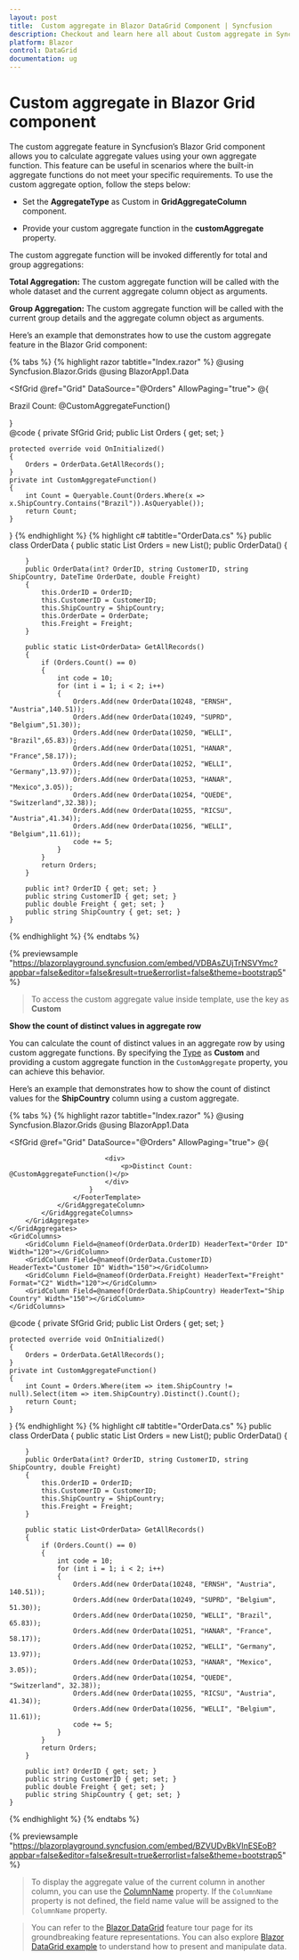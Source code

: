 ```yaml
---
layout: post
title:  Custom aggregate in Blazor DataGrid Component | Syncfusion
description: Checkout and learn here all about Custom aggregate in Syncfusion Blazor DataGrid component and much more details.
platform: Blazor
control: DataGrid
documentation: ug
---
```


# Custom aggregate in Blazor Grid component

The custom aggregate feature in Syncfusion’s Blazor Grid component allows you to calculate aggregate values using your own aggregate function. This feature can be useful in scenarios where the built-in aggregate functions do not meet your specific requirements. To use the custom aggregate option, follow the steps below:

* Set the **AggregateType** as Custom in **GridAggregateColumn** component.

* Provide your custom aggregate function in the **customAggregate** property.

The custom aggregate function will be invoked differently for total and group aggregations:

**Total Aggregation:** The custom aggregate function will be called with the whole dataset and the current aggregate column object as arguments.

**Group Aggregation:** The custom aggregate function will be called with the current group details and the aggregate column object as arguments.

Here’s an example that demonstrates how to use the custom aggregate feature in the Blazor Grid component:

{% tabs %}
{% highlight razor tabtitle="Index.razor" %}
@using Syncfusion.Blazor.Grids
@using BlazorApp1.Data

<SfGrid @ref="Grid" DataSource="@Orders" AllowPaging="true">
   <GridAggregates>
    <GridAggregate>
            <GridAggregateColumns>
                <GridAggregateColumn Field=@nameof(OrderData.ShipCountry) Type="AggregateType.Custom" >
                    <FooterTemplate>
                        @{
                            <div>
                                <p>Brazil Count: @CustomAggregateFunction()</p>
                            </div>
                        }
                    </FooterTemplate>
                </GridAggregateColumn>
            </GridAggregateColumns>
        </GridAggregate>
    </GridAggregates>    
    <GridColumns>
        <GridColumn Field=@nameof(OrderData.OrderID) HeaderText="Order ID" Width="120"></GridColumn>
        <GridColumn Field=@nameof(OrderData.CustomerID) HeaderText="Customer ID" Width="150"></GridColumn>
        <GridColumn Field=@nameof(OrderData.Freight) HeaderText="Freight" Format="C2" Width="120"></GridColumn>
        <GridColumn Field=@nameof(OrderData.ShipCountry) HeaderText="Ship Country" Width="150"></GridColumn>
    </GridColumns>
</SfGrid>
@code {
    private SfGrid<OrderData> Grid;
    public List<OrderData> Orders { get; set; }
  
    protected override void OnInitialized()
    {
        Orders = OrderData.GetAllRecords();
    }
    private int CustomAggregateFunction()
    {
        int Count = Queryable.Count(Orders.Where(x => x.ShipCountry.Contains("Brazil")).AsQueryable());
        return Count;
    }    
}
{% endhighlight %}
{% highlight c# tabtitle="OrderData.cs" %}
    public class OrderData
    {
        public static List<OrderData> Orders = new List<OrderData>();
        public OrderData()
        {

        }
        public OrderData(int? OrderID, string CustomerID, string ShipCountry, DateTime OrderDate, double Freight)
        {
            this.OrderID = OrderID;
            this.CustomerID = CustomerID;   
            this.ShipCountry = ShipCountry;
            this.OrderDate = OrderDate;
            this.Freight = Freight;           
        }

        public static List<OrderData> GetAllRecords()
        {
            if (Orders.Count() == 0)
            {
                int code = 10;
                for (int i = 1; i < 2; i++)
                {
                    Orders.Add(new OrderData(10248, "ERNSH", "Austria",140.51));
                    Orders.Add(new OrderData(10249, "SUPRD", "Belgium",51.30));
                    Orders.Add(new OrderData(10250, "WELLI", "Brazil",65.83));
                    Orders.Add(new OrderData(10251, "HANAR", "France",58.17));
                    Orders.Add(new OrderData(10252, "WELLI", "Germany",13.97));
                    Orders.Add(new OrderData(10253, "HANAR", "Mexico",3.05));
                    Orders.Add(new OrderData(10254, "QUEDE", "Switzerland",32.38));
                    Orders.Add(new OrderData(10255, "RICSU", "Austria",41.34));
                    Orders.Add(new OrderData(10256, "WELLI", "Belgium",11.61));
                    code += 5;
                }
            }
            return Orders;
        }

        public int? OrderID { get; set; }
        public string CustomerID { get; set; }
        public double Freight { get; set; }
        public string ShipCountry { get; set; }
    }
{% endhighlight %}
{% endtabs %}

{% previewsample "https://blazorplayground.syncfusion.com/embed/VDBAsZUjTrNSVYmc?appbar=false&editor=false&result=true&errorlist=false&theme=bootstrap5" %}

> To access the custom aggregate value inside template, use the key as **Custom**

**Show the count of distinct values in aggregate row**

You can calculate the count of distinct values in an aggregate row by using custom aggregate functions. By specifying the [Type](https://help.syncfusion.com/cr/blazor/Syncfusion.Blazor.Grids.GridAggregateColumn.html#Syncfusion_Blazor_Grids_GridAggregateColumn_Type) as **Custom** and providing a custom aggregate function in the `CustomAggregate` property, you can achieve this behavior.

Here’s an example that demonstrates how to show the count of distinct values for the **ShipCountry** column using a custom aggregate.

{% tabs %}
{% highlight razor tabtitle="Index.razor" %}
@using Syncfusion.Blazor.Grids
@using BlazorApp1.Data

<SfGrid @ref="Grid" DataSource="@Orders" AllowPaging="true">
    <GridAggregates>
        <GridAggregate>
            <GridAggregateColumns>
                <GridAggregateColumn Field=@nameof(OrderData.ShipCountry) Type="AggregateType.Custom">
                    <FooterTemplate>
                        @{

                            <div>
                                <p>Distinct Count: @CustomAggregateFunction()</p>
                            </div>
                        }
                    </FooterTemplate>
                </GridAggregateColumn>
            </GridAggregateColumns>
        </GridAggregate>
    </GridAggregates>
    <GridColumns>
        <GridColumn Field=@nameof(OrderData.OrderID) HeaderText="Order ID" Width="120"></GridColumn>
        <GridColumn Field=@nameof(OrderData.CustomerID) HeaderText="Customer ID" Width="150"></GridColumn>
        <GridColumn Field=@nameof(OrderData.Freight) HeaderText="Freight" Format="C2" Width="120"></GridColumn>
        <GridColumn Field=@nameof(OrderData.ShipCountry) HeaderText="Ship Country" Width="150"></GridColumn>
    </GridColumns>
</SfGrid>


@code {
    private SfGrid<OrderData> Grid;
    public List<OrderData> Orders { get; set; }
  
    protected override void OnInitialized()
    {
        Orders = OrderData.GetAllRecords();
    }
    private int CustomAggregateFunction()
    {
        int Count = Orders.Where(item => item.ShipCountry != null).Select(item => item.ShipCountry).Distinct().Count();
        return Count;
    }   
}
{% endhighlight %}
{% highlight c# tabtitle="OrderData.cs" %}
    public class OrderData
    {
        public static List<OrderData> Orders = new List<OrderData>();
        public OrderData()
        {

        }
        public OrderData(int? OrderID, string CustomerID, string ShipCountry, double Freight)
        {
            this.OrderID = OrderID;
            this.CustomerID = CustomerID;   
            this.ShipCountry = ShipCountry;
            this.Freight = Freight;           
        }

        public static List<OrderData> GetAllRecords()
        {
            if (Orders.Count() == 0)
            {
                int code = 10;
                for (int i = 1; i < 2; i++)
                {
                    Orders.Add(new OrderData(10248, "ERNSH", "Austria", 140.51));
                    Orders.Add(new OrderData(10249, "SUPRD", "Belgium", 51.30));
                    Orders.Add(new OrderData(10250, "WELLI", "Brazil", 65.83));
                    Orders.Add(new OrderData(10251, "HANAR", "France", 58.17));
                    Orders.Add(new OrderData(10252, "WELLI", "Germany", 13.97));
                    Orders.Add(new OrderData(10253, "HANAR", "Mexico", 3.05));
                    Orders.Add(new OrderData(10254, "QUEDE", "Switzerland", 32.38));
                    Orders.Add(new OrderData(10255, "RICSU", "Austria", 41.34));
                    Orders.Add(new OrderData(10256, "WELLI", "Belgium", 11.61));
                    code += 5;
                }
            }
            return Orders;
        }

        public int? OrderID { get; set; }
        public string CustomerID { get; set; }
        public double Freight { get; set; }
        public string ShipCountry { get; set; }
    }
{% endhighlight %}
{% endtabs %}

{% previewsample "https://blazorplayground.syncfusion.com/embed/BZVUDvBkVInESEoB?appbar=false&editor=false&result=true&errorlist=false&theme=bootstrap5" %}

> To display the aggregate value of the current column in another column, you can use the [ColumnName](https://help.syncfusion.com/cr/blazor/Syncfusion.Blazor.Grids.GridAggregateColumn.html#Syncfusion_Blazor_Grids_GridAggregateColumn_ColumnName) property. If the `ColumnName` property is not defined, the field name value will be assigned to the `ColumnName` property.


> You can refer to the [Blazor DataGrid](https://www.syncfusion.com/blazor-components/blazor-datagrid) feature tour page for its groundbreaking feature representations. You can also explore [Blazor DataGrid example](https://blazor.syncfusion.com/demos/datagrid/overview?theme=bootstrap4) to understand how to present and manipulate data.